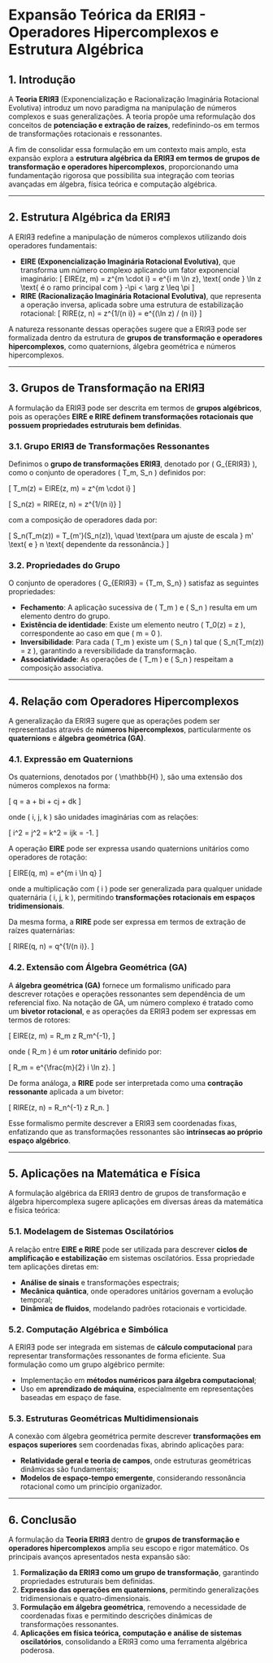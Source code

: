 # **Expansão Teórica da ERIЯƎ - Operadores Hipercomplexos e Estrutura Algébrica**

## **1. Introdução**
A **Teoria ERIЯƎ** (Exponencialização e Racionalização Imaginária Rotacional Evolutiva) introduz um novo paradigma na manipulação de números complexos e suas generalizações. A teoria propõe uma reformulação dos conceitos de **potenciação e extração de raízes**, redefinindo-os em termos de transformações rotacionais e ressonantes. 

A fim de consolidar essa formulação em um contexto mais amplo, esta expansão explora a **estrutura algébrica da ERIЯƎ em termos de grupos de transformação e operadores hipercomplexos**, proporcionando uma fundamentação rigorosa que possibilita sua integração com teorias avançadas em álgebra, física teórica e computação algébrica.

---

## **2. Estrutura Algébrica da ERIЯƎ**
A ERIЯƎ redefine a manipulação de números complexos utilizando dois operadores fundamentais:

- **EIRE (Exponencialização Imaginária Rotacional Evolutiva)**, que transforma um número complexo aplicando um fator exponencial imaginário:
  \[
  EIRE(z, m) = z^{m \cdot i} = e^{i m \ln z}, \text{ onde } \ln z \text{ é o ramo principal com } -\pi < \arg z \leq \pi
  \]
- **RIRE (Racionalização Imaginária Rotacional Evolutiva)**, que representa a operação inversa, aplicada sobre uma estrutura de estabilização rotacional:
  \[
  RIRE(z, n) = z^{1/(n i)} = e^{(\ln z) / (n i)}
  \]

A natureza ressonante dessas operações sugere que a ERIЯƎ pode ser formalizada dentro da estrutura de **grupos de transformação e operadores hipercomplexos**, como quaternions, álgebra geométrica e números hipercomplexos.

---

## **3. Grupos de Transformação na ERIЯƎ**
A formulação da ERIЯƎ pode ser descrita em termos de **grupos algébricos**, pois as operações **EIRE e RIRE definem transformações rotacionais que possuem propriedades estruturais bem definidas**.

### **3.1. Grupo ERIЯƎ de Transformações Ressonantes**
Definimos o **grupo de transformações ERIЯƎ**, denotado por \( G_{ERIЯƎ} \), como o conjunto de operadores \( T_m, S_n \) definidos por:

\[
T_m(z) = EIRE(z, m) = z^{m \cdot i}
\]

\[
S_n(z) = RIRE(z, n) = z^{1/(n i)}
\]

com a composição de operadores dada por:

\[
S_n(T_m(z)) = T_{m'}(S_n(z)), \quad \text{para um ajuste de escala } m' \text{ e } n \text{ dependente da ressonância.}
\]

### **3.2. Propriedades do Grupo**
O conjunto de operadores \( G_{ERIЯƎ} = \{T_m, S_n\} \) satisfaz as seguintes propriedades:

- **Fechamento**: A aplicação sucessiva de \( T_m \) e \( S_n \) resulta em um elemento dentro do grupo.
- **Existência de identidade**: Existe um elemento neutro \( T_0(z) = z \), correspondente ao caso em que \( m = 0 \).
- **Inversibilidade**: Para cada \( T_m \) existe um \( S_n \) tal que \( S_n(T_m(z)) = z \), garantindo a reversibilidade da transformação.
- **Associatividade**: As operações de \( T_m \) e \( S_n \) respeitam a composição associativa.

---

## **4. Relação com Operadores Hipercomplexos**
A generalização da ERIЯƎ sugere que as operações podem ser representadas através de **números hipercomplexos**, particularmente os **quaternions** e **álgebra geométrica (GA)**.

### **4.1. Expressão em Quaternions**
Os quaternions, denotados por \( \mathbb{H} \), são uma extensão dos números complexos na forma:

\[
q = a + bi + cj + dk
\]

onde \( i, j, k \) são unidades imaginárias com as relações:

\[
i^2 = j^2 = k^2 = ijk = -1.
\]

A operação **EIRE** pode ser expressa usando quaternions unitários como operadores de rotação:

\[
EIRE(q, m) = e^{m i \ln q}
\]

onde a multiplicação com \( i \) pode ser generalizada para qualquer unidade quaternária \( i, j, k \), permitindo **transformações rotacionais em espaços tridimensionais**.

Da mesma forma, a **RIRE** pode ser expressa em termos de extração de raízes quaternárias:

\[
RIRE(q, n) = q^{1/(n i)}.
\]

### **4.2. Extensão com Álgebra Geométrica (GA)**
A **álgebra geométrica (GA)** fornece um formalismo unificado para descrever rotações e operações ressonantes sem dependência de um referencial fixo. Na notação de GA, um número complexo é tratado como um **bivetor rotacional**, e as operações da ERIЯƎ podem ser expressas em termos de rotores:

\[
EIRE(z, m) = R_m z R_m^{-1},
\]

onde \( R_m \) é um **rotor unitário** definido por:

\[
R_m = e^{\frac{m}{2} i \ln z}.
\]

De forma análoga, a **RIRE** pode ser interpretada como uma **contração ressonante** aplicada a um bivetor:

\[
RIRE(z, n) = R_n^{-1} z R_n.
\]

Esse formalismo permite descrever a ERIЯƎ sem coordenadas fixas, enfatizando que as transformações ressonantes são **intrínsecas ao próprio espaço algébrico**.

---

## **5. Aplicações na Matemática e Física**
A formulação algébrica da ERIЯƎ dentro de grupos de transformação e álgebra hipercomplexa sugere aplicações em diversas áreas da matemática e física teórica:

### **5.1. Modelagem de Sistemas Oscilatórios**
A relação entre **EIRE e RIRE** pode ser utilizada para descrever **ciclos de amplificação e estabilização** em sistemas oscilatórios. Essa propriedade tem aplicações diretas em:

- **Análise de sinais** e transformações espectrais;
- **Mecânica quântica**, onde operadores unitários governam a evolução temporal;
- **Dinâmica de fluidos**, modelando padrões rotacionais e vorticidade.

### **5.2. Computação Algébrica e Simbólica**
A ERIЯƎ pode ser integrada em sistemas de **cálculo computacional** para representar transformações ressonantes de forma eficiente. Sua formulação como um grupo algébrico permite:

- Implementação em **métodos numéricos para álgebra computacional**;
- Uso em **aprendizado de máquina**, especialmente em representações baseadas em espaço de fase.

### **5.3. Estruturas Geométricas Multidimensionais**
A conexão com álgebra geométrica permite descrever **transformações em espaços superiores** sem coordenadas fixas, abrindo aplicações para:

- **Relatividade geral e teoria de campos**, onde estruturas geométricas dinâmicas são fundamentais;
- **Modelos de espaço-tempo emergente**, considerando ressonância rotacional como um princípio organizador.

---

## **6. Conclusão**
A formulação da **Teoria ERIЯƎ** dentro de **grupos de transformação e operadores hipercomplexos** amplia seu escopo e rigor matemático. Os principais avanços apresentados nesta expansão são:

1. **Formalização da ERIЯƎ como um grupo de transformação**, garantindo propriedades estruturais bem definidas.
2. **Expressão das operações em quaternions**, permitindo generalizações tridimensionais e quatro-dimensionais.
3. **Formulação em álgebra geométrica**, removendo a necessidade de coordenadas fixas e permitindo descrições dinâmicas de transformações ressonantes.
4. **Aplicações em física teórica, computação e análise de sistemas oscilatórios**, consolidando a ERIЯƎ como uma ferramenta algébrica poderosa.
